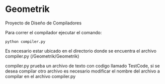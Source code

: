# Geometrik
Proyecto de Diseño de Compiladores

Para correr el compilador ejecutar el comando:

    python compiler.py

Es necesario estar ubicado en el directorio donde se encuentra el archivo compiler.py (/Geometrik/Geometrik)

compiler.py prueba un archivo de texto con codigo llamado TestCode, si se desea compilar otro archivo
es necesario modificar el nombre del archivo a compilar en el archivo compiler.py
